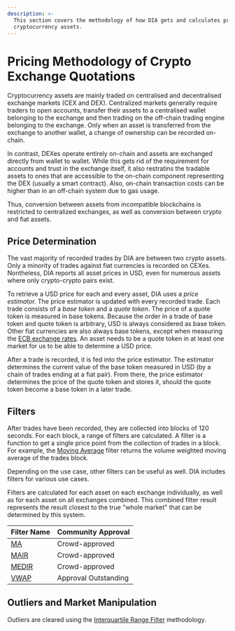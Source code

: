 ```yaml
---
description: >-
  This section covers the methodology of how DIA gets and calculates prices for
  cryptocurrency assets.
---
```


# Pricing Methodology of Crypto Exchange Quotations

Cryptocurrency assets are mainly traded on centralised and decentralised exchange markets (CEX and DEX). Centralized markets generally require traders to open accounts, transfer their assets to a centralised wallet belonging to the exchange and then trading on the off-chain trading engine belonging to the exchange. Only when an asset is transferred from the exchange to another wallet, a change of ownership can be recorded on-chain.

In contrast, DEXes operate entirely on-chain and assets are exchanged directly from wallet to wallet. While this gets rid of the requirement for accounts and trust in the exchange itself, it also restratins the tradable assets to ones that are accessible to the on-chain component representing the DEX (usually a smart contract). Also, on-chain transaction costs can be higher than in an off-chain system due to gas usage.

Thus, conversion between assets from incompatible blockchains is restricted to centralized exchanges, as well as conversion between crypto and fiat assets.

## Price Determination

The vast majority of recorded trades by DIA are between two crypto assets. Only a minority of trades against fiat currencies is recorded on CEXes. Nontheless, DIA reports all asset prices in USD, even for numerous assets where only crypto-crypto pairs exist.

To retrieve a USD price for each and every asset, DIA uses a _price estimator._ The price estimator is updated with every recorded trade. Each trade consists of a _base token_ and a _quote token_. The price of a quote token is measured in base tokens. Because the order in a trade of base token and quote token is arbitrary, USD is always considered as base token. Other fiat currencies are also always base tokens, except when measuring the [ECB exchange rates](../../traditional-assets/ecb-foriegn-exchange-data.md). An asset needs to be a quote token in at least one market for us to be able to determine a USD price.

After a trade is recorded, it is fed into the price estimator. The estimator determines the current value of the base token measured in USD (by a chain of trades ending at a fiat pair). From there, the price estimator determines the price of the quote token and stores it, should the quote token become a base token in a later trade.

## Filters

After trades have been recorded, they are collected into blocks of 120 seconds. For each block, a range of filters are calculated. A filter is a function to get a single price point from the collection of trades in a block. For example, the [Moving Average](ma-moving-average.md) filter returns the volume weighted moving average of the trades block.

Depending on the use case, other filters can be useful as well. DIA includes filters for various use cases.

Filters are calculated for each asset on each exchange individually, as well as for each asset on all exchanges combined. This combined filter result represents the result closest to the true "whole market" that can be determined by this system.

| Filter Name                                                    | Community Approval   |
| -------------------------------------------------------------- | -------------------- |
| [MA](ma-moving-average.md)                                     | Crowd-approved       |
| [MAIR](mair-moving-average-with-interquartile-range-filter.md) | Crowd-approved       |
| [MEDIR](medir-median-with-interquartile-range-filter.md)       | Crowd-approved       |
| [VWAP](vwap-volume-weighted-average-price.md)                  | Approval Outstanding |

## Outliers and Market Manipulation

Outliers are cleared using the [Interquartile Range Filter](ir-interquartile-range-filter.md) methodology.
